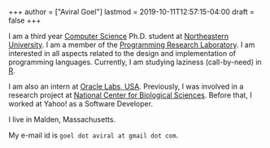 +++
author = ["Aviral Goel"]
lastmod = 2019-10-11T12:57:15-04:00
draft = false
+++

I am a third year [Computer Science](https://www.khoury.northeastern.edu/) Ph.D. student at [Northeastern University](http://www.northeastern.edu/). I am a member of the [Programming Research Laboratory](http://prl.ccs.neu.edu/). I am interested in all aspects related to the design and implementation of programming languages.
Currently, I am studying laziness (call-by-need) in [R](https://www.r-project.org/).

I am also an intern at [Oracle Labs, USA](https://labs.oracle.com/pls/apex/f?p=LABS:location:0::::P23%5FLOCATION%5FID:26). Previously, I was involved in a research project at [National Center for Biological Sciences](https://www.ncbs.res.in/). Before that, I worked at Yahoo! as a Software Developer.

I live in Malden, Massachusetts.

My e-mail id is `goel dot aviral at gmail dot com`.
